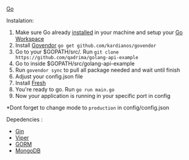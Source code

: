 [Go](https://golang.org/)

Instalation: 
1. Make sure Go already [installed](https://golang.org/doc/install) in your machine and setup your [Go Workspace](https://golang.org/doc/code.html#Workspaces)
2. Install [Govendor](https://github.com/kardianos/govendor) `go get github.com/kardianos/govendor`
3. Go to your $GOPATH/src/. Run `git clone https://github.com/qadrima/golang-api-example`
4. Go to inside $GOPATH/src/golang-api-example
5. Run `govendor sync` to pull all package needed and wait until finish
6. Adjust your config.json file
7. Install [Fresh](https://github.com/gravityblast/fresh)
8. You're ready to go. Run `go run main.go`
9. Now your application is running in your specific port in config

*Dont forget to change mode to `production` in config/config.json

Depedencies :
- [Gin](https://github.com/gin-gonic/gin)
- [Viper](https://github.com/spf13/viper)
- [GORM](https://github.com/jinzhu/gorm)
- [MongoDB](https://github.com/globalsign/mgo)
